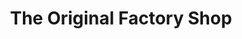 ---
title: "The Original Factory Shop"
url: /dereham/the-original-factory-shop/
shop: variety store
---